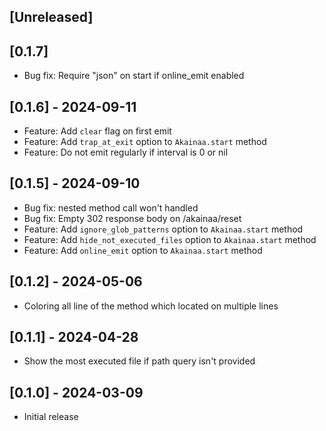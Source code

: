 ## [Unreleased]

## [0.1.7]

- Bug fix: Require "json" on start if online_emit enabled

## [0.1.6] - 2024-09-11

- Feature: Add `clear` flag on first emit
- Feature: Add `trap_at_exit` option to `Akainaa.start` method
- Feature: Do not emit regularly if interval is 0 or nil

## [0.1.5] - 2024-09-10

- Bug fix: nested method call won't handled
- Bug fix: Empty 302 response body on /akainaa/reset
- Feature: Add `ignore_glob_patterns` option to `Akainaa.start` method
- Feature: Add `hide_not_executed_files` option to `Akainaa.start` method
- Feature: Add `online_emit` option to `Akainaa.start` method

## [0.1.2] - 2024-05-06

- Coloring all line of the method which located on multiple lines

## [0.1.1] - 2024-04-28

- Show the most executed file if path query isn't provided

## [0.1.0] - 2024-03-09

- Initial release
